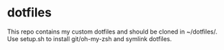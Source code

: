 dotfiles
========

This repo contains my custom dotfiles and should be cloned in ~/dotfiles/.
Use setup.sh to install git/oh-my-zsh and symlink dotfiles.
